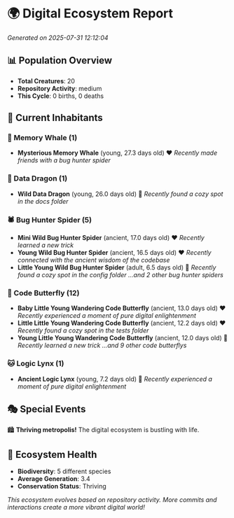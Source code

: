 # 🌍 Digital Ecosystem Report
*Generated on 2025-07-31 12:12:04*

## 📊 Population Overview
- **Total Creatures**: 20
- **Repository Activity**: medium
- **This Cycle**: 0 births, 0 deaths

## 👥 Current Inhabitants

### 🐋 Memory Whale (1)
- **Mysterious Memory Whale** (young, 27.3 days old) ❤️
  *Recently made friends with a bug hunter spider*

### 🐉 Data Dragon (1)
- **Wild Data Dragon** (young, 26.0 days old) 💛
  *Recently found a cozy spot in the docs folder*

### 🕷️ Bug Hunter Spider (5)
- **Mini Wild Bug Hunter Spider** (ancient, 17.0 days old) ❤️
  *Recently learned a new trick*
- **Young Wild Bug Hunter Spider** (ancient, 16.5 days old) ❤️
  *Recently connected with the ancient wisdom of the codebase*
- **Little Young Wild Bug Hunter Spider** (adult, 6.5 days old) 💚
  *Recently found a cozy spot in the config folder*
  *...and 2 other bug hunter spiders*

### 🦋 Code Butterfly (12)
- **Baby Little Young Wandering Code Butterfly** (ancient, 13.0 days old) ❤️
  *Recently experienced a moment of pure digital enlightenment*
- **Little Little Young Wandering Code Butterfly** (ancient, 12.2 days old) ❤️
  *Recently found a cozy spot in the tests folder*
- **Young Little Young Wandering Code Butterfly** (ancient, 12.0 days old) 💛
  *Recently learned a new trick*
  *...and 9 other code butterflys*

### 🐱 Logic Lynx (1)
- **Ancient Logic Lynx** (young, 7.2 days old) 💚
  *Recently experienced a moment of pure digital enlightenment*

## 🎭 Special Events

🏙️ **Thriving metropolis!** The digital ecosystem is bustling with life.

## 🔬 Ecosystem Health
- **Biodiversity**: 5 different species
- **Average Generation**: 3.4
- **Conservation Status**: Thriving

*This ecosystem evolves based on repository activity. More commits and interactions create a more vibrant digital world!*